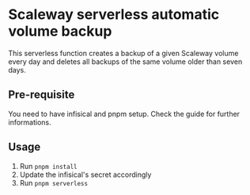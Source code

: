 # Scaleway serverless automatic volume backup

This serverless function creates a backup of a given Scaleway volume every day and deletes all backups of the same volume older than seven days.

## Pre-requisite

You need to have infisical and pnpm setup.
Check the guide for further informations.

## Usage

1. Run `pnpm install`
2. Update the infisical's secret accordingly
4. Run `pnpm serverless`
